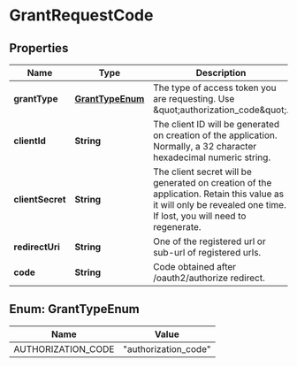 
# GrantRequestCode

## Properties
Name | Type | Description | Notes
------------ | ------------- | ------------- | -------------
**grantType** | [**GrantTypeEnum**](#GrantTypeEnum) | The type of access token you are requesting. Use \&quot;authorization_code\&quot;. |  [optional]
**clientId** | **String** | The client ID will be generated on creation of the application. Normally, a 32 character hexadecimal numeric string. |  [optional]
**clientSecret** | **String** | The client secret will be generated on creation of the application. Retain this value as it will only be revealed one time. If lost, you will need to regenerate. |  [optional]
**redirectUri** | **String** | One of the registered url or sub-url of registered urls. |  [optional]
**code** | **String** | Code obtained after /oauth2/authorize redirect. |  [optional]


<a name="GrantTypeEnum"></a>
## Enum: GrantTypeEnum
Name | Value
---- | -----
AUTHORIZATION_CODE | &quot;authorization_code&quot;



